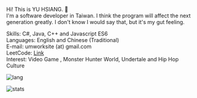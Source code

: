 Hi! This is YU HSIANG.  👋  
I'm a software developer in Taiwan.  I think the program will affect the next generation greatly.  I don't know I would say that, but it's my gut feeling. 

Skills: C#, Java, C++ and Javascript ES6  
Languages: English and Chinese (Traditional)  
E-mail: umworksite (at) gmail.com  
LeetCode: [Link](https://leetcode.com/umworksite/)  
Interest: Video Game , Monster Hunter World, Undertale and Hip Hop Culture  


![lang](https://github-readme-stats.vercel.app/api/top-langs/?username=yuhsiang237&hide=html,blade,css&layout=compact)

![stats](https://github-readme-stats.vercel.app/api?username=yuhsiang237&show_icons=true&hide=contribs)
